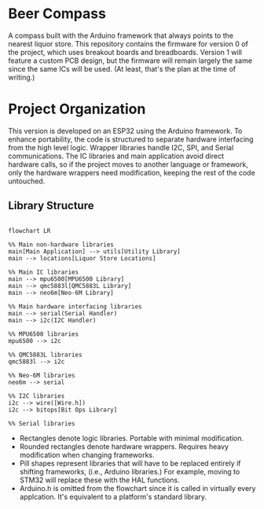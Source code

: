 # Beer Compass

A compass built with the Arduino framework that always points to the nearest liquor store. This repository contains the firmware for version 0 of the project, which uses breakout boards and breadboards. Version 1 will feature a custom PCB design, but the firmware will remain largely the same since the same ICs will be used. (At least, that's the plan at the time of writing.)

# Project Organization

This version is developed on an ESP32 using the Arduino framework. To enhance portability, the code is structured to separate hardware interfacing from the high level logic. Wrapper libraries handle I2C, SPI, and Serial communications. The IC libraries and main application avoid direct hardware calls, so if the project moves to another language or framework, only the hardware wrappers need modification, keeping the rest of the code untouched.

## Library Structure

```mermaid

flowchart LR

%% Main non-hardware libraries
main[Main Application] --> utils[Utility Library]
main --> locations[Liquor Store Locations]

%% Main IC libraries
main --> mpu6500[MPU6500 Library]
main --> qmc5883l[QMC5883L Library]
main --> neo6m[Neo-6M Library]

%% Main hardware interfacing libraries
main --> serial(Serial Handler)
main --> i2c(I2C Handler)

%% MPU6500 libraries
mpu6500 --> i2c

%% QMC5883L libraries
qmc5883l --> i2c

%% Neo-6M libraries
neo6m --> serial

%% I2C libraries
i2c --> wire([Wire.h])
i2c --> bitops[Bit Ops Library]

%% Serial libraries

```

<ul>
    <li> Rectangles denote logic libraries. Portable with minimal modification. </li>
    <li> Rounded rectangles denote hardware wrappers. Requires heavy modification when changing frameworks. </li>
    <li>    Pill shapes represent libraries that will have to be replaced entirely if shifting frameworks,
            (i.e., Arduino libraries.) For example, moving to STM32 will replace these with the HAL functions.</li>
    <li>    Arduino.h is omitted from the flowchart since it is called in virtually every applcation.
            It's equivalent to a platform's standard library. </li>
</ul>